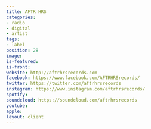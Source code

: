 ```yaml
---
title: AFTR HRS
categories:
- radio
- digital
- artist
tags:
- label
position: 28
image: 
is-featured: 
is-front: 
website: http://aftrhrsrecords.com
facebook: https://www.facebook.com/AFTRHRSrecords/
twitter: https://twitter.com/aftrhrsrecords
instagram: https://www.instagram.com/aftrhrsrecords/
spotify: 
soundcloud: https://soundcloud.com/aftrhrsrecords
youtube: 
apple: 
layout: client
---
```


